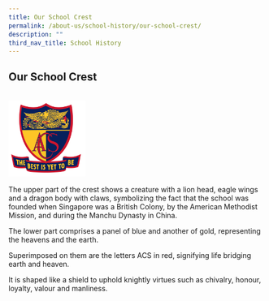 ```yaml
---
title: Our School Crest
permalink: /about-us/school-history/our-school-crest/
description: ""
third_nav_title: School History
---
```

## **Our School Crest**
<br>

<img src="/images/acsp_school_crest_full_colour_l.png" style="width:30%;margin:0 auto;" align="midle">


The upper part of the crest shows a creature with a lion head, eagle wings and a dragon body with claws,
symbolizing the fact that the school was founded when Singapore was a British Colony, by the American
Methodist Mission, and during the Manchu Dynasty in China.

The lower part comprises a panel of blue and another of gold, representing the heavens and the earth.

Superimposed on them are the letters ACS in red, signifying life bridging earth and heaven.

It is shaped like a shield to uphold knightly virtues such as chivalry,
honour, loyalty, valour and manliness.